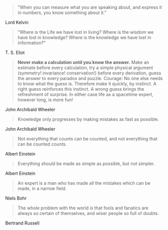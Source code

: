 
> "When you can measure what you are speaking about, and express it in numbers, 
> you know something about it."

Lord Kelvin

> "Where is the Life we have lost in living? Where is the wisdom we have lost in knowledge? 
> Where is the knowledge we have lost in information?"

T. S. Eliot

> **Never make a calculation until you know the answer.** 
> Make an estimate before every calculation, 
> try a simple physical argument (symmetry! invariance! conservation!) 
> before every derivation, guess the answer to every paradox and puzzle. 
> Courage: No one else needs to know what the guess is. Therefore make it quickly, by instinct. 
> A right guess reinforces this instinct. A wrong guess brings the refreshment of surprise. 
> In either case life as a spacetime expert, however long, is more fun!

John Archibald Wheeler

> Knowledge only progresses by making mistakes as fast as possible.

John Archibald Wheeler

> Not everything that counts can be counted, and not everything that can be counted counts.

Albert Einstein

> Everything should be made as simple as possible, but not simpler.

Albert Einstein

> An expert is a man who has made all the mistakes which can be made, in a narrow field.

Niels Bohr

> The whole problem with the world is that fools and fanatics are always so certain of themselves, and wiser people so full of doubts.

Bertrand Russell